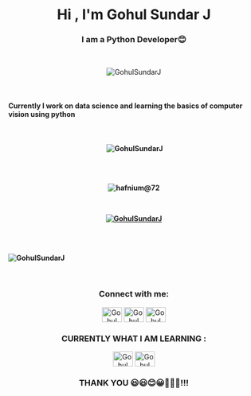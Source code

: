 <h1 align="center">Hi , I'm Gohul Sundar J </h1>
<h3 align="center">I am a Python Developer😊 </h3>
<br>

<p align="center"> <img src="https://komarev.com/ghpvc/?username=GohulSundarJ&label=Profile%20views&color=0e75b6&style=flat" alt="GohulSundarJ" /> </p>

<br>

<h4>Currently I work on data science and learning the basics of  computer vision using python <h4>

<br>

<center>
<p>&nbsp;<img align = "center" src="https://github-readme-stats.vercel.app/api?username=GohulSundarJ&show_icons=true&locale=en" alt="GohulSundarJ" /></p>

<br>
<br>
<p><img align="center" src="https://github-readme-streak-stats.herokuapp.com/?user=GohulSundarJ&" alt="hafnium@72" /></p>
</center>

<br>

<p align="center"> <a href="https://github.com/ryo-ma/github-profile-trophy"><img src="https://github-profile-trophy.vercel.app/?username=GohulSundarJ" alt="GohulSundarJ" /></a> </p>

<br>

<br>


<p><img align="center" src="https://github-readme-stats.vercel.app/api/top-langs?username=GohulSundarJ&show_icons=true&locale=en&layout=compact" alt="GohulSundarJ" /></p>


<br>

<h3 align="center">Connect with me:</h3>
<p align="center">
<a href="https://www.linkedin.com/in/gohul-sundar-782385217/" target="blank"><img align="center" src="https://github.com/GohulSundarJ/Gohul-Sundar/blob/main/link2.png" alt="Gohul" height="30" width="40" /></a>
<a href="https://mail.google.com/mail/u/0/#inbox?compose=CllgCJZXhMQdGlWWCFNZKsLkDxmsCXKkjKLplhBhXrDCbNFkrpgVdrjLdzCPSCJxZGDtMVtBBdV" target="blank"><img align="center" src="https://github.com/GohulSundarJ/Gohul-Sundar/blob/main/gmail.png" alt="Gohul" height="30" width="40" /></a>
<a href="https://twitter.com/10Gohul" target="blank"><img align="center" src="https://github.com/GohulSundarJ/Gohul-Sundar/blob/main/twitter.png" alt="Gohul" height="30" width="40" /></a>



</p><h3 align="center">CURRENTLY WHAT I AM LEARNING :</h3>
<p align="center">
<a><img align="center" src="https://github.com/GohulSundarJ/Gohul-Sundar/blob/main/python.jpg" alt="Gohul" height="30" width="40" /></a>
<a><img align="center" src="https://github.com/GohulSundarJ/Gohul-Sundar/blob/main/belnder_2.jpg" alt="Gohul" height="30" width="40" /></a>

</p>

</p><h3 align="center">THANK YOU 😃😃😊😀💓💓💓!!!</h3>
